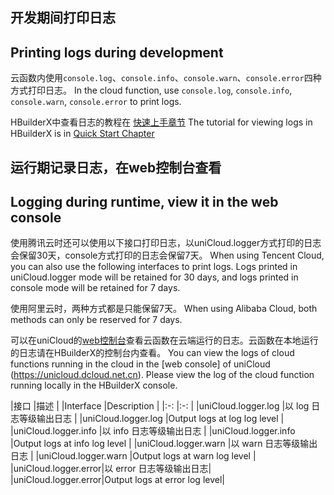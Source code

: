 ## 开发期间打印日志
## Printing logs during development

云函数内使用`console.log`、`console.info`、`console.warn`、`console.error`四种方式打印日志。
In the cloud function, use `console.log`, `console.info`, `console.warn`, `console.error` to print logs.

HBuilderX中查看日志的教程在 [快速上手章节](/uniCloud/quickstart?id=rundebug)
The tutorial for viewing logs in HBuilderX is in [Quick Start Chapter](/uniCloud/quickstart?id=rundebug)

## 运行期记录日志，在web控制台查看
## Logging during runtime, view it in the web console

使用腾讯云时还可以使用以下接口打印日志，以uniCloud.logger方式打印的日志会保留30天，console方式打印的日志会保留7天。
When using Tencent Cloud, you can also use the following interfaces to print logs. Logs printed in uniCloud.logger mode will be retained for 30 days, and logs printed in console mode will be retained for 7 days.

使用阿里云时，两种方式都是只能保留7天。
When using Alibaba Cloud, both methods can only be reserved for 7 days.

可以在uniCloud的[web控制台](https://unicloud.dcloud.net.cn)查看云函数在云端运行的日志。云函数在本地运行的日志请在HBuilderX的控制台内查看。
You can view the logs of cloud functions running in the cloud in the [web console] of uniCloud (https://unicloud.dcloud.net.cn). Please view the log of the cloud function running locally in the HBuilderX console.

|接口									|描述											|
|Interface |Description |
|:-:									|:-:											|
|uniCloud.logger.log	|以 log 日志等级输出日志	|
|uniCloud.logger.log |Output logs at log log level |
|uniCloud.logger.info	|以 info 日志等级输出日志	|
|uniCloud.logger.info |Output logs at info log level |
|uniCloud.logger.warn	|以 warn 日志等级输出日志	|
|uniCloud.logger.warn |Output logs at warn log level |
|uniCloud.logger.error|以 error 日志等级输出日志|
|uniCloud.logger.error|Output logs at error log level|
